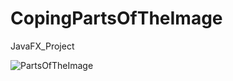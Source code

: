# CopingPartsOfTheImage
JavaFX_Project

![PartsOfTheImage](https://user-images.githubusercontent.com/18533517/65554431-d0b9c700-df29-11e9-88da-9fad03e138c1.png)

